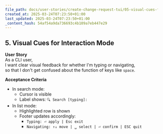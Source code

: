 ```yaml
---
file_path: docs/user-stories/create-change-request-tui/05-visual-cues-for-interaction-mode.md
created_at: 2025-03-24T07:23:50+01:00
last_updated: 2025-03-24T07:23:50+01:00
_content_hash: 54af54a9da736693c4b109a7eb447e29
---
```


## 5. Visual Cues for Interaction Mode

**User Story**  
As a CLI user,  
I want clear visual feedback for whether I'm typing or navigating,  
so that I don't get confused about the function of keys like `space`.

**Acceptance Criteria**
- In search mode:
  - Cursor is visible
  - Label shows: `🔍 Search [typing]:`
- In list mode:
  - Highlighted row is shown
  - Footer updates accordingly:
    - `Typing: ⏎ apply | Esc exit`
    - `Navigating: ↑↓ move | ␣ select | ⏎ confirm | ESC quit`